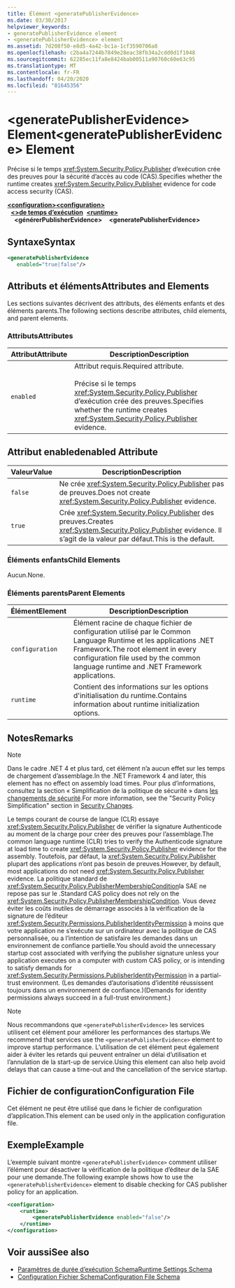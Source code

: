 ```yaml
---
title: Élément <generatePublisherEvidence>
ms.date: 03/30/2017
helpviewer_keywords:
- generatePublisherEvidence element
- <generatePublisherEvidence> element
ms.assetid: 7d208f50-e8d5-4a42-bc1a-1cf3590706a8
ms.openlocfilehash: c2ba4a7244b7849e28eac38fb34a2cdd0d1f1048
ms.sourcegitcommit: 62285ec11fa8e8424bab00511a90760c60e63c95
ms.translationtype: MT
ms.contentlocale: fr-FR
ms.lasthandoff: 04/20/2020
ms.locfileid: "81645356"
---
```

# <a name="generatepublisherevidence-element"></a><span data-ttu-id="cf03f-102">\<generatePublisherEvidence> Element</span><span class="sxs-lookup"><span data-stu-id="cf03f-102">\<generatePublisherEvidence> Element</span></span>
<span data-ttu-id="cf03f-103">Précise si le temps <xref:System.Security.Policy.Publisher> d’exécution crée des preuves pour la sécurité d’accès au code (CAS).</span><span class="sxs-lookup"><span data-stu-id="cf03f-103">Specifies whether the runtime creates <xref:System.Security.Policy.Publisher> evidence for code access security (CAS).</span></span>  
  
<span data-ttu-id="cf03f-104">[**\<configuration>**](../configuration-element.md)</span><span class="sxs-lookup"><span data-stu-id="cf03f-104">[**\<configuration>**](../configuration-element.md)</span></span>\
<span data-ttu-id="cf03f-105">&nbsp;&nbsp;[**\<>de temps d’exécution**](runtime-element.md)</span><span class="sxs-lookup"><span data-stu-id="cf03f-105">&nbsp;&nbsp;[**\<runtime>**](runtime-element.md)</span></span>\
<span data-ttu-id="cf03f-106">&nbsp;&nbsp;&nbsp;&nbsp;**\<générerPublisherEvidence>**</span><span class="sxs-lookup"><span data-stu-id="cf03f-106">&nbsp;&nbsp;&nbsp;&nbsp;**\<generatePublisherEvidence>**</span></span>  
  
## <a name="syntax"></a><span data-ttu-id="cf03f-107">Syntaxe</span><span class="sxs-lookup"><span data-stu-id="cf03f-107">Syntax</span></span>  
  
```xml  
<generatePublisherEvidence
   enabled="true|false"/>  
```  
  
## <a name="attributes-and-elements"></a><span data-ttu-id="cf03f-108">Attributs et éléments</span><span class="sxs-lookup"><span data-stu-id="cf03f-108">Attributes and Elements</span></span>  
 <span data-ttu-id="cf03f-109">Les sections suivantes décrivent des attributs, des éléments enfants et des éléments parents.</span><span class="sxs-lookup"><span data-stu-id="cf03f-109">The following sections describe attributes, child elements, and parent elements.</span></span>  
  
### <a name="attributes"></a><span data-ttu-id="cf03f-110">Attributs</span><span class="sxs-lookup"><span data-stu-id="cf03f-110">Attributes</span></span>  
  
|<span data-ttu-id="cf03f-111">Attribut</span><span class="sxs-lookup"><span data-stu-id="cf03f-111">Attribute</span></span>|<span data-ttu-id="cf03f-112">Description</span><span class="sxs-lookup"><span data-stu-id="cf03f-112">Description</span></span>|  
|---------------|-----------------|  
|`enabled`|<span data-ttu-id="cf03f-113">Attribut requis.</span><span class="sxs-lookup"><span data-stu-id="cf03f-113">Required attribute.</span></span><br /><br /> <span data-ttu-id="cf03f-114">Précise si le temps <xref:System.Security.Policy.Publisher> d’exécution crée des preuves.</span><span class="sxs-lookup"><span data-stu-id="cf03f-114">Specifies whether the runtime creates <xref:System.Security.Policy.Publisher> evidence.</span></span>|  
  
## <a name="enabled-attribute"></a><span data-ttu-id="cf03f-115">Attribut enabled</span><span class="sxs-lookup"><span data-stu-id="cf03f-115">enabled Attribute</span></span>  
  
|<span data-ttu-id="cf03f-116">Valeur</span><span class="sxs-lookup"><span data-stu-id="cf03f-116">Value</span></span>|<span data-ttu-id="cf03f-117">Description</span><span class="sxs-lookup"><span data-stu-id="cf03f-117">Description</span></span>|  
|-----------|-----------------|  
|`false`|<span data-ttu-id="cf03f-118">Ne crée <xref:System.Security.Policy.Publisher> pas de preuves.</span><span class="sxs-lookup"><span data-stu-id="cf03f-118">Does not create <xref:System.Security.Policy.Publisher> evidence.</span></span>|  
|`true`|<span data-ttu-id="cf03f-119">Crée <xref:System.Security.Policy.Publisher> des preuves.</span><span class="sxs-lookup"><span data-stu-id="cf03f-119">Creates <xref:System.Security.Policy.Publisher> evidence.</span></span> <span data-ttu-id="cf03f-120">Il s’agit de la valeur par défaut.</span><span class="sxs-lookup"><span data-stu-id="cf03f-120">This is the default.</span></span>|  
  
### <a name="child-elements"></a><span data-ttu-id="cf03f-121">Éléments enfants</span><span class="sxs-lookup"><span data-stu-id="cf03f-121">Child Elements</span></span>  
 <span data-ttu-id="cf03f-122">Aucun.</span><span class="sxs-lookup"><span data-stu-id="cf03f-122">None.</span></span>  
  
### <a name="parent-elements"></a><span data-ttu-id="cf03f-123">Éléments parents</span><span class="sxs-lookup"><span data-stu-id="cf03f-123">Parent Elements</span></span>  
  
|<span data-ttu-id="cf03f-124">Élément</span><span class="sxs-lookup"><span data-stu-id="cf03f-124">Element</span></span>|<span data-ttu-id="cf03f-125">Description</span><span class="sxs-lookup"><span data-stu-id="cf03f-125">Description</span></span>|  
|-------------|-----------------|  
|`configuration`|<span data-ttu-id="cf03f-126">Élément racine de chaque fichier de configuration utilisé par le Common Language Runtime et les applications .NET Framework.</span><span class="sxs-lookup"><span data-stu-id="cf03f-126">The root element in every configuration file used by the common language runtime and .NET Framework applications.</span></span>|  
|`runtime`|<span data-ttu-id="cf03f-127">Contient des informations sur les options d'initialisation du runtime.</span><span class="sxs-lookup"><span data-stu-id="cf03f-127">Contains information about runtime initialization options.</span></span>|  
  
## <a name="remarks"></a><span data-ttu-id="cf03f-128">Notes</span><span class="sxs-lookup"><span data-stu-id="cf03f-128">Remarks</span></span>  
  
> [!NOTE]
> <span data-ttu-id="cf03f-129">Dans le cadre .NET 4 et plus tard, cet élément n’a aucun effet sur les temps de chargement d’assemblage.</span><span class="sxs-lookup"><span data-stu-id="cf03f-129">In the .NET Framework 4 and later, this element has no effect on assembly load times.</span></span> <span data-ttu-id="cf03f-130">Pour plus d’informations, consultez la section « Simplification de la politique de sécurité » dans [les changements de sécurité](https://docs.microsoft.com/previous-versions/dotnet/framework/security/security-changes).</span><span class="sxs-lookup"><span data-stu-id="cf03f-130">For more information, see the "Security Policy Simplification" section in [Security Changes](https://docs.microsoft.com/previous-versions/dotnet/framework/security/security-changes).</span></span>  
  
 <span data-ttu-id="cf03f-131">Le temps courant de course de langue (CLR) essaye <xref:System.Security.Policy.Publisher> de vérifier la signature Authenticode au moment de la charge pour créer des preuves pour l’assemblage.</span><span class="sxs-lookup"><span data-stu-id="cf03f-131">The common language runtime (CLR) tries to verify the Authenticode signature at load time to create <xref:System.Security.Policy.Publisher> evidence for the assembly.</span></span> <span data-ttu-id="cf03f-132">Toutefois, par défaut, la <xref:System.Security.Policy.Publisher> plupart des applications n’ont pas besoin de preuves.</span><span class="sxs-lookup"><span data-stu-id="cf03f-132">However, by default, most applications do not need <xref:System.Security.Policy.Publisher> evidence.</span></span> <span data-ttu-id="cf03f-133">La politique standard de <xref:System.Security.Policy.PublisherMembershipCondition>la SAE ne repose pas sur le .</span><span class="sxs-lookup"><span data-stu-id="cf03f-133">Standard CAS policy does not rely on the <xref:System.Security.Policy.PublisherMembershipCondition>.</span></span> <span data-ttu-id="cf03f-134">Vous devez éviter les coûts inutiles de démarrage associés à la vérification de la signature de l’éditeur <xref:System.Security.Permissions.PublisherIdentityPermission> à moins que votre application ne s’exécute sur un ordinateur avec la politique de CAS personnalisée, ou a l’intention de satisfaire les demandes dans un environnement de confiance partielle.</span><span class="sxs-lookup"><span data-stu-id="cf03f-134">You should avoid the unnecessary startup cost associated with verifying the publisher signature unless your application executes on a computer with custom CAS policy, or is intending to satisfy demands for <xref:System.Security.Permissions.PublisherIdentityPermission> in a partial-trust environment.</span></span> <span data-ttu-id="cf03f-135">(Les demandes d’autorisations d’identité réussissent toujours dans un environnement de confiance.)</span><span class="sxs-lookup"><span data-stu-id="cf03f-135">(Demands for identity permissions always succeed in a full-trust environment.)</span></span>  
  
> [!NOTE]
> <span data-ttu-id="cf03f-136">Nous recommandons que `<generatePublisherEvidence>` les services utilisent cet élément pour améliorer les performances des startups.</span><span class="sxs-lookup"><span data-stu-id="cf03f-136">We recommend that services use the `<generatePublisherEvidence>` element to improve startup performance.</span></span>  <span data-ttu-id="cf03f-137">L’utilisation de cet élément peut également aider à éviter les retards qui peuvent entraîner un délai d’utilisation et l’annulation de la start-up de service.</span><span class="sxs-lookup"><span data-stu-id="cf03f-137">Using this element can also help avoid delays that can cause a time-out and the cancellation of the service startup.</span></span>  
  
## <a name="configuration-file"></a><span data-ttu-id="cf03f-138">Fichier de configuration</span><span class="sxs-lookup"><span data-stu-id="cf03f-138">Configuration File</span></span>  
 <span data-ttu-id="cf03f-139">Cet élément ne peut être utilisé que dans le fichier de configuration d’application.</span><span class="sxs-lookup"><span data-stu-id="cf03f-139">This element can be used only in the application configuration file.</span></span>  
  
## <a name="example"></a><span data-ttu-id="cf03f-140">Exemple</span><span class="sxs-lookup"><span data-stu-id="cf03f-140">Example</span></span>  
 <span data-ttu-id="cf03f-141">L’exemple suivant montre `<generatePublisherEvidence>` comment utiliser l’élément pour désactiver la vérification de la politique d’éditeur de la SAE pour une demande.</span><span class="sxs-lookup"><span data-stu-id="cf03f-141">The following example shows how to use the `<generatePublisherEvidence>` element to disable checking for CAS publisher policy for an application.</span></span>  
  
```xml  
<configuration>  
    <runtime>  
        <generatePublisherEvidence enabled="false"/>  
    </runtime>  
</configuration>  
```  
  
## <a name="see-also"></a><span data-ttu-id="cf03f-142">Voir aussi</span><span class="sxs-lookup"><span data-stu-id="cf03f-142">See also</span></span>

- [<span data-ttu-id="cf03f-143">Paramètres de durée d’exécution Schema</span><span class="sxs-lookup"><span data-stu-id="cf03f-143">Runtime Settings Schema</span></span>](index.md)
- [<span data-ttu-id="cf03f-144">Configuration Fichier Schema</span><span class="sxs-lookup"><span data-stu-id="cf03f-144">Configuration File Schema</span></span>](../index.md)
